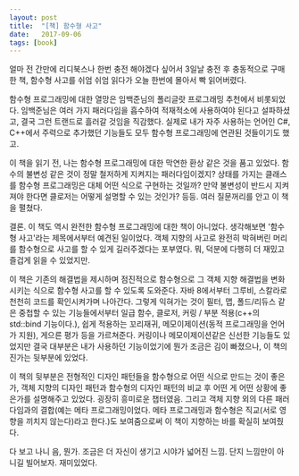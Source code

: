 ```yaml
---
layout: post
title:  "[책] 함수형 사고"
date:   2017-09-06
tags: [book]
---
```


  얼마 전 간만에 리디북스나 한번 충전 해야겠다 싶어서 3일날 충전 후 충동적으로 구매한 책, 함수형 사고를 쉬엄 쉬엄 읽다가 오늘 한번에 몰아서 빡 읽어버렸다.

  함수형 프로그래밍에 대한 열망은 임백준님의 폴리글랏 프로그래밍 추천에서 비롯되었다. 임백준님은 여러 가지 패러다임을 흡수하여 적재적소에 사용하여야 된다고 설파하셨고, 결국 그런 트랜드로 흘러갈 것임을 직감했다. 실제로 내가 자주 사용하는 언어인 C#, C++에서 주력으로 추가했던 기능들도 모두 함수형 프로그래밍에 연관된 것들이기도 했고.

  이 책을 읽기 전, 나는 함수형 프로그래밍에 대한 막연한 환상 같은 것을 품고 있었다. 함수의 불변성 같은 것이 정말 철저하게 지켜지는 패러다임이겠지? 상태를 가지는 클래스를 함수형 프로그래밍은 대체 어떤 식으로 구현하는 것일까? 만약 불변성이 반드시 지켜져야 한다면 클로저는 어떻게 설명할 수 있는 것인가? 등등. 여러 질문꺼리를 안고 이 책을 펼쳤다.

  결론. 이 책도 역시 완전한 함수형 프로그래밍에 대한 책이 아니었다. 생각해보면 '함수형 사고'라는 제목에서부터 예견된 일이었다. 객체 지향의 사고로 완전히 박혀버린 머리를 함수형으로 사고를 할 수 있게 길러주겠다는 포부였다. 뭐, 덕분에 다행히 더 재밌고 즐겁게 읽을 수 있었지만.

  이 책은 기존의 해결법을 제시하며 점진적으로 함수형으로 그 객체 지향 해결법을 변화시키는 식으로 함수형 사고를 할 수 있도록 도와준다. 자바 8에서부터 그루비, 스칼라로 천천히 코드를 확인시켜가며 나아간다. 그렇게 익혀가는 것이 필터, 맵, 폴드/리듀스 같은 중첩할 수 있는 기능들에서부터 일급 함수, 클로저, 커링 / 부분 적용(c++의 std::bind 기능이다.), 쉽게 적용하는 꼬리재귀, 메모이제이션(동적 프로그래밍을 언어가 지원), 게으른 평가 등을 가르쳐준다. 커링이나 메모이제이션같은 신선한 기능들도 있었지만 결국 대부분은 내가 사용하던 기능이었기에 뭔가 조금은 김이 빠졌으나, 이 책의 진가는 뒷부분에 있었다.

  이 책의 뒷부분은 전형적인 디자인 패턴들을 함수형으로 어떤 식으로 만드는 것이 좋은가, 객체 지향의 디자인 패턴과 함수형의 디자인 패턴의 비교 후 어떤 게 어떤 상황에 좋은가를 설명해주고 있었다. 굉장히 흥미로운 챕터였음. 그리고 객체 지향 외의 다른 패러다임과의 결합(예는 메타 프로그래밍이었다. 메타 프로그래밍과 함수형은 직교(서로 영향을 끼치지 않는다)라고 한다.)도 보여줌으로써 이 책이 지향하는 바를 확실히 보여줬다.

  다 보고 나니 음, 뭔가. 조금은 더 자신이 생기고 시야가 넓어진 느낌. 단지 느낌만이 아니길 빌어보자. 재미있었다.